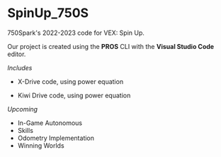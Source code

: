 # SpinUp_750S
750Spark's 2022-2023 code for VEX: Spin Up.

Our project is created using the **PROS** CLI with the **Visual Studio Code** editor.

*Includes*
- X-Drive code, using power equation

- Kiwi Drive code, using power equation


*Upcoming*
- In-Game Autonomous
- Skills
- Odometry Implementation
- Winning Worlds

